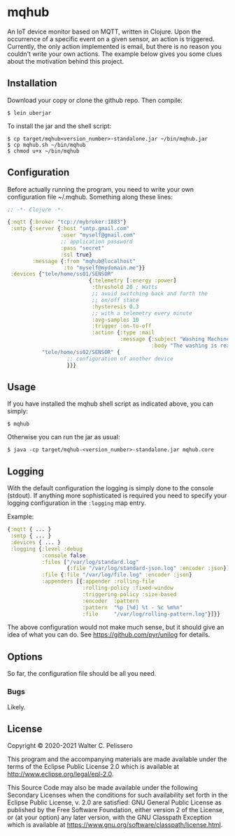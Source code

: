 # mqhub

An IoT device monitor based on MQTT, written in Clojure.  Upon the
occurrence of a specific event on a given sensor, an action is
triggered.  Currently, the only action implemented is email, but there
is no reason you couldn't write your own actions.  The example below
gives you some clues about the motivation behind this project.


## Installation

Download your copy or clone the github repo.  Then compile:

    $ lein uberjar

To install the jar and the shell script:

	$ cp target/mqhub<version_number>-standalone.jar ~/bin/mqhub.jar
	$ cp mqhub.sh ~/bin/mqhub
	$ chmod u+x ~/bin/mqhub


## Configuration

Before actually running the program, you need to write your own
configuration file ~/.mqhub.  Something along these lines:

``` clojure
;; -*- Clojure -*-

{:mqtt {:broker "tcp://mybroker:1883"}
 :smtp {:server {:host "smtp.gmail.com"
                 :user "myself@gmail.com"
                 ;; application password
                 :pass "secret"
                 :ssl true}
        :message {:from "mqhub@localhost"
                  :to "myself@mydomain.me"}}
 :devices {"tele/home/ss01/SENSOR"
                          {:telemetry [:energy :power]
                           :threshold 20 ; Watts
                           ;; avoid switching back and forth the
                           ;; on/off state
                           :hysteresis 0.3
                           ;; with a telemetry every minute
                           :avg-samples 10
                           :trigger :on-to-off
                           :action {:type :mail
                                    :message {:subject "Washing Machine"
                                              :body "The washing is ready to hang!"}}}
           "tele/home/ss02/SENSOR" {
				   ;; configuration of another device
				   }}}
```


## Usage

If you have installed the mqhub shell script as indicated above, you
can simply:

	$ mqhub
	
Otherwise you can run the jar as usual:

    $ java -cp target/mqhub-<version_number>-standalone.jar mqhub.core


## Logging

With the default configuration the logging is simply done to the
console (stdout).  If anything more sophisticated is required you need
to specify your logging configuration in the `:logging` map entry.

Example:

``` clojure
{:mqtt { ... }
 :smtp { ... }
 :devices { ... }
 :logging {:level :debug
		   :console false
		   :files ["/var/log/standard.log"
				   {:file "/var/log/standard-json.log" :encoder :json}]
		   :file {:file "/var/log/file.log" :encoder :json}
		   :appenders [{:appender :rolling-file
						:rolling-policy :fixed-window
						:triggering-policy :size-based
						:encoder  :pattern
						:pattern  "%p [%d] %t - %c %m%n"
						:file     "/var/log/rolling-pattern.log"}]}}
```

The above configuration would not make much sense, but it should give
an idea of what you can do.  See https://github.com/pyr/unilog for
details.


## Options

So far, the configuration file should be all you need.


### Bugs

Likely.


## License

Copyright © 2020-2021 Walter C. Pelissero

This program and the accompanying materials are made available under the
terms of the Eclipse Public License 2.0 which is available at
http://www.eclipse.org/legal/epl-2.0.

This Source Code may also be made available under the following Secondary
Licenses when the conditions for such availability set forth in the Eclipse
Public License, v. 2.0 are satisfied: GNU General Public License as published by
the Free Software Foundation, either version 2 of the License, or (at your
option) any later version, with the GNU Classpath Exception which is available
at https://www.gnu.org/software/classpath/license.html.
